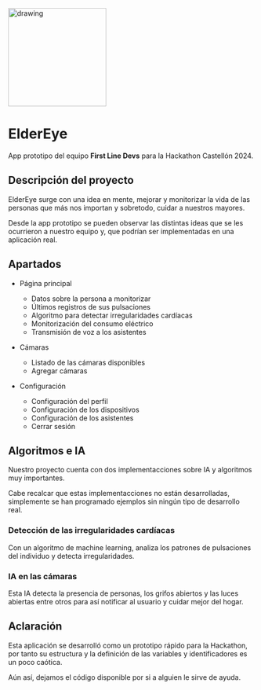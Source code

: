 <img src="https://i.ibb.co/ts8TMw4/Logo-Escudo-1.png" alt="drawing" width="200"/>


# ElderEye

App prototipo del equipo **First Line Devs** para la Hackathon Castellón 2024.


## Descripción del proyecto

ElderEye surge con una idea en mente, mejorar y monitorizar la vida de las personas que más nos importan y sobretodo, cuidar a nuestros mayores.

Desde la app prototipo se pueden observar las distintas ideas que se les ocurrieron a nuestro equipo y, que podrían ser implementadas en una aplicación real.
## Apartados

- Página principal
    - Datos sobre la persona a monitorizar
    - Últimos registros de sus pulsaciones
    - Algoritmo para detectar irregularidades cardíacas
    - Monitorización del consumo eléctrico
    - Transmisión de voz a los asistentes

- Cámaras
    - Listado de las cámaras disponibles
    - Agregar cámaras

- Configuración
    - Configuración del perfil
    - Configuración de los dispositivos
    - Configuración de los asistentes
    - Cerrar sesión
## Algoritmos e IA

Nuestro proyecto cuenta con dos implementacciones sobre IA y algoritmos muy importantes.

Cabe recalcar que estas implementacciones no están desarrolladas, simplemente se han programado ejemplos sin ningún tipo de desarrollo real.

### Detección de las irregularidades cardíacas

Con un algoritmo de machine learning, analiza los patrones de pulsaciones del individuo y detecta irregularidades.

### IA en las cámaras

Esta IA detecta la presencia de personas, los grifos abiertos y las luces abiertas entre otros para así notificar al usuario y cuidar mejor del hogar.
## Aclaración

Esta aplicación se desarrolló como un prototipo rápido para la Hackathon, por tanto su estructura y la definición de las variables y identificadores es un poco caótica.

Aún así, dejamos el código disponible por si a alguien le sirve de ayuda.
